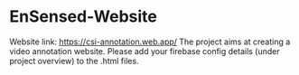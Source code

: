 # EnSensed-Website
Website link: https://csi-annotation.web.app/
The project aims at creating a video annotation website. Please add your firebase config details (under project overview) to the .html files. 

